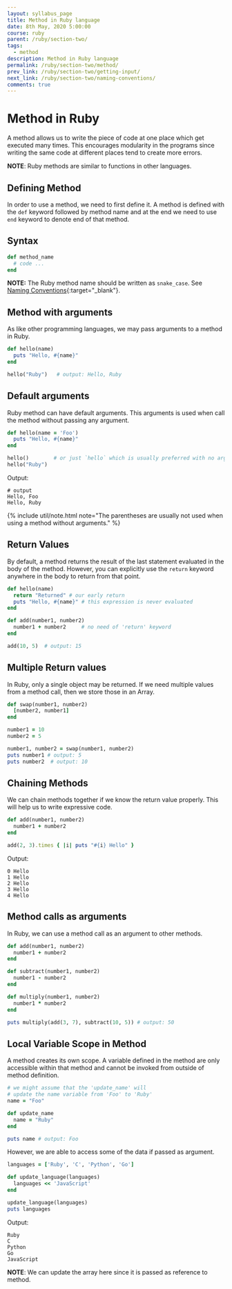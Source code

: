 ```yaml
---
layout: syllabus_page
title: Method in Ruby language
date: 8th May, 2020 5:00:00
course: ruby
parent: /ruby/section-two/
tags:
  - method
description: Method in Ruby language
permalink: /ruby/section-two/method/
prev_link: /ruby/section-two/getting-input/
next_link: /ruby/section-two/naming-conventions/
comments: true
---
```


# Method in Ruby

A method allows us to write the piece of code at one place which get executed many times.
This encourages modularity in the programs since writing the same code at different places tend to create more errors.

__NOTE__: Ruby methods are similar to functions in other languages.

## Defining Method

In order to use a method, we need to first define it.
A method is defined with the `def` keyword followed by method name and at the end we need to use `end` keyword to denote end of that method.

## Syntax

```ruby
def method_name
  # code ...
end
```

__NOTE:__ The Ruby method name should be written as `snake_case`.
See [Naming Conventions](../naming-conventions#snake-case-for-symbols-methods-and-variables){:target="_blank"}.


## Method with arguments

As like other programming languages, we may pass arguments to a method in Ruby.

```ruby
def hello(name)
  puts "Hello, #{name}"
end

hello("Ruby")   # output: Hello, Ruby
```

## Default arguments

Ruby method can have default arguments.
This arguments is used when call the method without passing any argument.

```ruby
def hello(name = 'Foo')
  puts "Hello, #{name}"
end

hello()        # or just `hello` which is usually preferred with no argument
hello("Ruby")
```

Output:

```plain
# output
Hello, Foo
Hello, Ruby
```

{% include util/note.html
    note="The parentheses are usually not used when using a method without arguments."
%}

## Return Values

By default, a method returns the result of the last statement evaluated in the body of the method.
However, you can explicitly use the `return` keyword anywhere in the body to return from that point.

```ruby
def hello(name)
  return "Returned" # our early return
  puts "Hello, #{name}" # this expression is never evaluated
end

def add(number1, number2)
  number1 + number2     # no need of 'return' keyword
end

add(10, 5)  # output: 15
```

## Multiple Return values

In Ruby, only a single object may be returned.
If we need multiple values from a method call, then we store those in an Array.

```ruby
def swap(number1, number2)
  [number2, number1]
end

number1 = 10
number2 = 5

number1, number2 = swap(number1, number2)
puts number1 # output: 5
puts number2  # output: 10
```

## Chaining Methods

We can chain methods together if we know the return value properly.
This will help us to write expressive code.

```ruby
def add(number1, number2)
  number1 + number2
end

add(2, 3).times { |i| puts "#{i} Hello" }
```

Output:

```plain
0 Hello
1 Hello
2 Hello
3 Hello
4 Hello
```

## Method calls as arguments

In Ruby, we can use a method call as an argument to other methods.

```ruby
def add(number1, number2)
  number1 + number2
end

def subtract(number1, number2)
  number1 - number2
end

def multiply(number1, number2)
  number1 * number2
end

puts multiply(add(3, 7), subtract(10, 5)) # output: 50
```

## Local Variable Scope in Method

A method creates its own scope.
A variable defined in the method are only accessible within that method and cannot be invoked from outside of method definition.

```ruby
# we might assume that the 'update_name' will
# update the name variable from 'Foo' to 'Ruby'
name = "Foo"

def update_name
  name = "Ruby"
end

puts name # output: Foo
```

However, we are able to access some of the data if passed as argument.

```ruby
languages = ['Ruby', 'C', 'Python', 'Go']

def update_language(languages)
  languages << 'JavaScript'
end

update_language(languages)
puts languages
```

Output:

```plain
Ruby
C
Python
Go
JavaScript
```

__NOTE__: We can update the array here since it is passed as reference to method.
